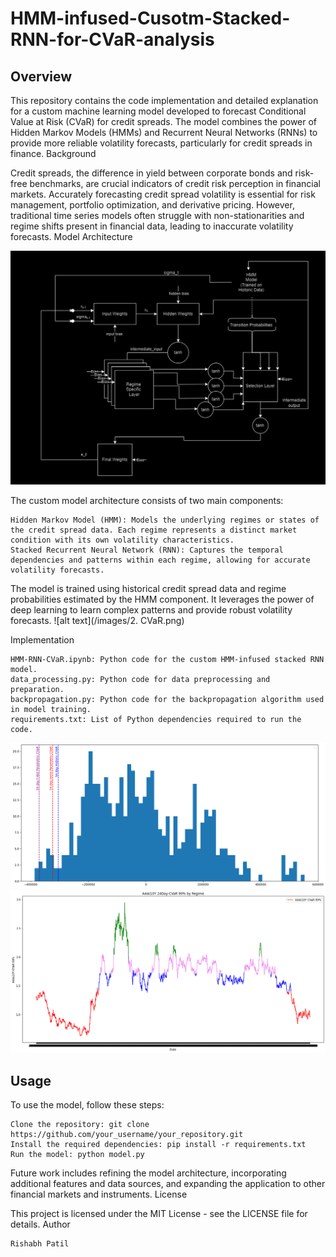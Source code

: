 # HMM-infused-Cusotm-Stacked-RNN-for-CVaR-analysis

## Overview

This repository contains the code implementation and detailed explanation for a custom machine learning model developed to forecast Conditional Value at Risk (CVaR) for credit spreads. The model combines the power of Hidden Markov Models (HMMs) and Recurrent Neural Networks (RNNs) to provide more reliable volatility forecasts, particularly for credit spreads in finance.
Background

Credit spreads, the difference in yield between corporate bonds and risk-free benchmarks, are crucial indicators of credit risk perception in financial markets. Accurately forecasting credit spread volatility is essential for risk management, portfolio optimization, and derivative pricing. However, traditional time series models often struggle with non-stationarities and regime shifts present in financial data, leading to inaccurate volatility forecasts.
Model Architecture

![alt text](/images/Architecture.jpg)


The custom model architecture consists of two main components:

    Hidden Markov Model (HMM): Models the underlying regimes or states of the credit spread data. Each regime represents a distinct market condition with its own volatility characteristics.
    Stacked Recurrent Neural Network (RNN): Captures the temporal dependencies and patterns within each regime, allowing for accurate volatility forecasts.

The model is trained using historical credit spread data and regime probabilities estimated by the HMM component. It leverages the power of deep learning to learn complex patterns and provide robust volatility forecasts.
![alt text](/images/2. CVaR.png)

Implementation

    HMM-RNN-CVaR.ipynb: Python code for the custom HMM-infused stacked RNN model.
    data_processing.py: Python code for data preprocessing and preparation.
    backpropagation.py: Python code for the backpropagation algorithm used in model training.
    requirements.txt: List of Python dependencies required to run the code.

![alt text](/images/MultiCVaR.png)
![alt text](/images/HMM.png)


## Usage

To use the model, follow these steps:

    Clone the repository: git clone https://github.com/your_username/your_repository.git
    Install the required dependencies: pip install -r requirements.txt
    Run the model: python model.py

Future work includes refining the model architecture, incorporating additional features and data sources, and expanding the application to other financial markets and instruments.
License

This project is licensed under the MIT License - see the LICENSE file for details.
Author

    Rishabh Patil
